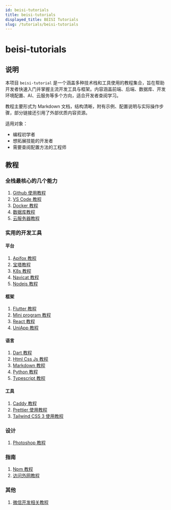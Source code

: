 ```yaml
---
id: beisi-tutorials
title: beisi-tutorials
displayed_title: BEISI Tutorials
slug: /tutorials/beisi-tutorials
---
```


# beisi-tutorials

## 说明

本项目 `beisi-tutorial` 是一个涵盖多种技术栈和工具使用的教程集合，旨在帮助开发者快速入门并掌握主流开发工具与框架。内容涵盖前端、后端、数据库、开发环境配置、AI、云服务等多个方向，适合开发者查阅学习。

教程主要形式为 Markdown 文档，结构清晰，附有示例、配置说明与实际操作步骤，部分链接还引用了外部优质内容资源。

适用对象：

- 编程初学者
- 想拓展技能的开发者
- 需要查阅配置方法的工程师

## 教程
### 全栈最核心的几个能力
1. [Github 使用教程](../../docs/beisi-tutorials/tutorials/01_basic/01_github_tutorial.md)
2. [VS Code 教程](../../docs/beisi-tutorials/tutorials/01_basic/02_ide_tutorial.md)
3. [Docker 教程](../../docs/beisi-tutorials/tutorials/01_basic/03_docker_tutorial.md)
4. [数据库教程](../../docs/beisi-tutorials/tutorials/01_basic/04_database_tutorial.md)
5. [云服务器教程](../../docs/beisi-tutorials/tutorials/01_basic/05_cloude_server_tutorial.md)

### 实用的开发工具
#### 平台
1. [Apifox 教程](../../docs/beisi-tutorials/tutorials/02_dev/01_platform/apifox_tutorial.md)
2. [宝塔教程](../../docs/beisi-tutorials/tutorials/02_dev/01_platform/baota_tutorial.md)
3. [K8s 教程](../../docs/beisi-tutorials/tutorials/02_dev/01_platform/k8s_tutorial.md)
4. [Navicat 教程](../../docs/beisi-tutorials/tutorials/02_dev/01_platform/navicat_tutorial.md)
5. [Nodejs 教程](../../docs/beisi-tutorials/tutorials/02_dev/01_platform/nodejs_tutorial.md)

#### 框架
1. [Flutter 教程](../../docs/beisi-tutorials/tutorials/02_dev/02_framework/flutter_tutorial.md)
2. [Mini program 教程](../../docs/beisi-tutorials/tutorials/02_dev/02_framework/mini_program_tutorial.md)
3. [React 教程](../../docs/beisi-tutorials/tutorials/02_dev/02_framework/react_tutorial.md)
4. [UniApp 教程](../../docs/beisi-tutorials/tutorials/02_dev/02_framework/uniapp_tutorial.md)

#### 语言
1. [Dart 教程](../../docs/beisi-tutorials/tutorials/02_dev/03_language/dart_tutorial.md)
2. [Html Css Js 教程](../../docs/beisi-tutorials/tutorials/02_dev/03_language/html_css_js_tutorial.md)
3. [Markdown 教程](../../docs/beisi-tutorials/tutorials/02_dev/03_language/markdown_tutorial.md)
4. [Python 教程](../../docs/beisi-tutorials/tutorials/02_dev/03_language/python_tutorial.md)
5. [Typescript 教程](../../docs/beisi-tutorials/tutorials/02_dev/03_language/typescript_tutorial.md)

#### 工具
1. [Caddy 教程](../../docs/beisi-tutorials/tutorials/02_dev/04_tool/caddy_tutorial.md)
2. [Prettier 使用教程](../../docs/beisi-tutorials/tutorials/02_dev/04_tool/prettier_tutorial.md)
3. [Tailwind CSS 3 使用教程](../../docs/beisi-tutorials/tutorials/02_dev/04_tool/tailwindcss_tutorial.md)

### 设计
1. [Photoshop 教程](../../docs/beisi-tutorials/tutorials/03_design/photoshop_tutorial.md)

### 指南
1. [Npm 教程](../../docs/beisi-tutorials/tutorials/04_guide/npm_tutorial.md)
2. [访问外网教程](../../docs/beisi-tutorials/tutorials/04_guide/vpn_tutorial.md)

### 其他
1. [微信开发相关教程](../../docs/beisi-tutorials/tutorials/05_other/wx_tutorial.md)
